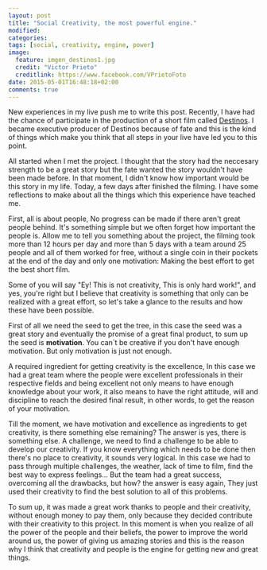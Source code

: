 ```yaml
---
layout: post
title: "Social Creativity, the most powerful engine."
modified:
categories:
tags: [social, creativity, engine, power]
image:
  feature: imgen_destinos1.jpg
  credit: "Victor Prieto"
  creditlink: https://www.facebook.com/VPrietoFoto
date: 2015-05-01T16:48:18+02:00
comments: true
---
```


New experiences in my live push me to write this post. Recently, I have had the chance of participate in the production of a short film called [Destinos](https://www.facebook.com/destinoscorto). I became executive producer of Destinos because of fate and this is the kind of things which make you think that all steps in your live have led you to this point.

All started when I met the project. I thought that the story had the neccesary strength to be a great story but the fate wanted the story wouldn't have been made before. In that moment, I didn't know how important would be this story in my life. Today, a few days after finished the filming. I have some reflections to make about all the things which this experience have teached me.

First, all is about people, No progress can be made if there aren't great people behind. It's something simple but we often forget how important the people is. Allow me to tell you something about the project, the filming took more than 12 hours per day and more than 5 days with a team around 25 people and all of them worked for free, without a single coin in their pockets at the end of the day and only one motivation: Making the best effort to get the best short film.

Some of you will say "Ey! This is not creativity, This is only hard work!", and yes, you're right but I believe that creativity is something that only can be realized with a great effort, so let's take a glance to the results and how these have been possible.

First of all we need the seed to get the tree, in this case the seed was a great story and eventually the promise of a great final product, to sum up the seed is **motivation**. You can`t be creative if you don't have enough motivation. But only motivation is just not enough.

A required ingredient for getting creativity is the excellence, In this case we had a great team where the people were excellent professionals in their respective fields and being excellent not only means to have enough knowledge about your work, it also means to have the right attitude, will and discipline to reach the desired final result, in other words, to get the reason of your motivation.

Till the moment, we have motivation and excellence as ingredients to get creativity, is there something else remaining? The answer is yes, there is something else. A challenge, we need to find a challenge to be able to develop our creativity. If you know everything which needs to be done then there's no place to creativity, it sounds very logical. In this case we had to pass through multiple challenges, the weather, lack of time to film, find the best way to express feelings... But the team had a great success, overcoming all the drawbacks, but how? the answer is easy again, They just used their creativity to find the best solution to all of this problems.

To sum up, it was made a great work thanks to people and their creativity, without enough money to pay them, only because they decided contribute with their creativity to this project. In this moment is when you realize of all the power of the people and their beliefs, the power to improve the world around us, the power of giving us amazing stories and this is the reason why I think that creativity and people is the engine for getting new and great things.